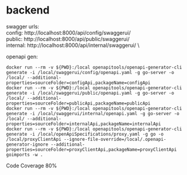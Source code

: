 # backend


swagger urls: \
config: http://localhost:8000/api/config/swaggerui/ \
public: http://localhost:8000/api/public/swaggerui/ \
internal: http://localhost:8000/api/internal/swaggerui/ \

openapi gen:
 ```
docker run --rm -v ${PWD}:/local openapitools/openapi-generator-cli generate -i /local/swaggerui/config/openapi.yaml -g go-server -o /local/ --additional-properties=sourceFolder=configApi,packageName=configApi
docker run --rm -v ${PWD}:/local openapitools/openapi-generator-cli generate -i /local/swaggerui/public/openapi.yaml -g go-server -o /local/ --additional-properties=sourceFolder=publicApi,packageName=publicApi
docker run --rm -v ${PWD}:/local openapitools/openapi-generator-cli generate -i /local/swaggerui/internal/openapi.yaml -g go-server -o /local/ --additional-properties=sourceFolder=internalApi,packageName=internalApi
docker run --rm -v ${PWD}:/local openapitools/openapi-generator-cli generate -i /local/openApiSpecifications/proxy.yaml -g go -o /local/proxyClientApi --ignore-file-override=/local/.openapi-generator-ignore --additional-properties=sourceFolder=proxyClientApi,packageName=proxyClientApi
goimports -w .
 ```
 
 Code Coverage 80%
 
